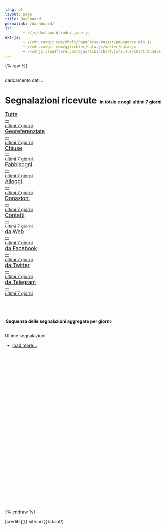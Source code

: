 ```yaml
---
lang: pt
layout: page
title: Dashboard
permalink: /dashboard/
js:
        - //js/dashboard_index_json.js
ext-js:
        - //cdn.rawgit.com/mholt/PapaParse/master/papaparse.min.js
        - //cdn.rawgit.com/gjrichter/data.js/master/data.js
        - //cdnjs.cloudflare.com/ajax/libs/Chart.js/2.4.0/Chart.bundle.min.js
---
```


{% raw %}

<meta http-equiv="X-UA-Compatible" content="IE=edge">
<meta name="viewport" content="width=device-width, initial-scale=1.0, maximum-scale=1.0">

<title>data.js | demo data TCI</title>


<!-- CSS per DASHBOARD statistica -->
<link rel="stylesheet" type="text/css" href="/css/dashboard_style.css">
<link rel="stylesheet" type="text/css" href="/css/dashboard_flat-blue.css">
<!-- ------------------------ -->


<body>

<!-- statistica main content -->

<div class="container-fluid flat-blue">
<div class="side-body padding-top">

<div id="loading"><br>caricamento dati ...</div>

<!-- sum and trend cards
-->
<h1>Segnalazioni ricevute
<span style="font-size:0.5em;margin-bottom:0.5em;margin-left:0.2em">in totale e negli ultimi 7 giorni</span></h1>

<div class="row">

<div class="col-lg-4 col-md-4 col-sm-6 col-xs-12">
<a href="">
<div class="card yellow summary-inline">
<div class="card-body">
<span style="font-size:1.2em">Tutte </span><br><i class="icon fa fa-flag fa-4x"></i>
<div class="content">
<div class="title data-dynamic" data-path="data::segnalazioni::records">--</div>
<div class="sub-title data-dynamic">ultimi&nbsp;7&nbsp;giorni</div>
</div>
<div class="clear-both"></div>
</div>
</div>
</a>
</div>

<div class="col-lg-4 col-md-4 col-sm-6 col-xs-12">
<a href="">
<div class="card blue summary-inline">
<div class="card-body">
<span style="font-size:1.2em">Georeferenziate</span><br><i class="icon fa fa-map-marker fa-4x"></i>
<div class="content">
<div class="title data-dynamic" data-path="data::segnalazioni::records[WHERE lat BETWEEN 1 AND 100]">--</div>
<div class="sub-title data-dynamic">ultimi&nbsp;7&nbsp;giorni</div>
</div>
<div class="clear-both"></div>
</div>
</div>
</a>
</div>

<div class="col-lg-4 col-md-4 col-sm-6 col-xs-12">
<a href="">
<div class="card green summary-inline">
<div class="card-body">
<span style="font-size:1.2em">Chiuse </span><br><i class="icon fa fa-check fa-4x"></i>
<div class="content">
<div class="title data-dynamic" data-path="data::segnalazioni::records[WHERE state is closed]">--</div>
<div class="sub-title data-dynamic">ultimi&nbsp;7&nbsp;giorni</div>
</div>
<div class="clear-both"></div>
</div>
</div>
</a>
</div>
</div>

<div class="row">

<div class="col-lg-4 col-md-4 col-sm-6 col-xs-12">
<a href="">
<div class="card dark summary-inline">
<div class="card-body">
<span style="font-size:1.2em">Fabbisogni </span><br><i class="icon fa fa-child fa-4x"></i>
<div class="content">
<div class="title data-dynamic" data-path="data::segnalazioni::records[WHERE labels like Fabbisogni]">--</div>
<div class="sub-title data-dynamic">ultimi&nbsp;7&nbsp;giorni</div>
</div>
<div class="clear-both"></div>
</div>
</div>
</a>
</div>

<div class="col-lg-4 col-md-4 col-sm-6 col-xs-12">
<a href="">
<div class="card dark summary-inline">
<div class="card-body">
<span style="font-size:1.2em">Alloggi </span><br><i class="icon fa fa-home fa-4x"></i>
<div class="content">
<div class="title data-dynamic" data-path="data::segnalazioni::records[WHERE labels like Alloggi]">--</div>
<div class="sub-title data-dynamic">ultimi&nbsp;7&nbsp;giorni</div>
</div>
<div class="clear-both"></div>
</div>
</div>
</a>
</div>

<div class="col-lg-4 col-md-4 col-sm-6 col-xs-12">
<a href="">
<div class="card dark summary-inline">
<div class="card-body">
<span style="font-size:1.2em">Donazioni </span><br><i class="icon fa fa-heart-o fa-4x"></i>
<div class="content">
<div class="title data-dynamic" data-path="data::segnalazioni::records[WHERE labels like Donazioni]">--</div>
<div class="sub-title data-dynamic">ultimi&nbsp;7&nbsp;giorni</div>
</div>
<div class="clear-both"></div>
</div>
</div>
</a>
</div>

<div class="col-lg-4 col-md-4 col-sm-6 col-xs-12">
<a href="">
<div class="card dark summary-inline">
<div class="card-body">
<span style="font-size:1.2em">Contatti </span><br><i class="icon fa fa-user fa-4x"></i>
<div class="content">
<div class="title data-dynamic" data-path="data::segnalazioni::records[WHERE labels like Contatti]">--</div>
<div class="sub-title data-dynamic">ultimi&nbsp;7&nbsp;giorni</div>
</div>
<div class="clear-both"></div>
</div>
</div>
</a>
</div>

</div>

<div class="row">

<div class="col-lg-4 col-md-4 col-sm-6 col-xs-12">
<a href="">
<div class="card summary-inline">
<div class="card-body">
<span style="font-size:1.2em">da Web </span><br><i class="icon fa fa-file-text-o fa-4x"></i>
<div class="content">
<div class="title data-dynamic" data-path="data::segnalazioni::records[WHERE labels like Form]">--</div>
<div class="sub-title data-dynamic">ultimi&nbsp;7&nbsp;giorni</div>
</div>
<div class="clear-both"></div>
</div>
</div>
</a>
</div>

<div class="col-lg-4 col-md-4 col-sm-6 col-xs-12">
<a href="">
<div class="card summary-inline">
<div class="card-body">
<span style="font-size:1.2em">da Facebook </span><br><i class="icon fa fa-facebook fa-4x"></i>
<div class="content">
<div class="title data-dynamic" data-path="data::segnalazioni::records[WHERE labels like Facebook]">--</div>
<div class="sub-title data-dynamic">ultimi&nbsp;7&nbsp;giorni</div>
</div>
<div class="clear-both"></div>
</div>
</div>
</a>
</div>

<div class="col-lg-4 col-md-4 col-sm-6 col-xs-12">
<a href="">
<div class="card summary-inline">
<div class="card-body">
<span style="font-size:1.2em">da Twitter </span><br><i class="icon fa fa-twitter fa-4x"></i>
<div class="content">
<div class="title data-dynamic" data-path="data::segnalazioni::records[WHERE labels like Twitter]">--</div>
<div class="sub-title data-dynamic">ultimi&nbsp;7&nbsp;giorni</div>
</div>
<div class="clear-both"></div>
</div>
</div>
</a>
</div>

<div class="col-lg-4 col-md-4 col-sm-6 col-xs-12">
<a href="">
<div class="card summary-inline">
<div class="card-body">
<span style="font-size:1.2em">da Telegram </span><br><i class="icon fa fa-paper-plane-o fa-4x"></i>
<div class="content">
<div class="title data-dynamic" data-path="data::segnalazioni::records[WHERE labels like Telegram]">--</div>
<div class="sub-title data-dynamic">ultimi&nbsp;7&nbsp;giorni</div>
</div>
<div class="clear-both"></div>
</div>
</div>
</a>
</div>



</div>

<!-- day by day curves
-->

<h1 id="curves"><br>
<span style="font-size:0.5em;margin-bottom:0.5em;margin-left:0.2em">Sequenza delle segnalazioni aggregate per giorno</span></h1>


<div class="row">
<div class="col-lg-12 col-md-12 col-sm-12">
<div class="card">
<div class="card">
<canvas id="jumbotron-bar-chart" class="chart"></canvas>
</div>
<div class="card-body half-padding">
<h4 class="float-left no-margin font-weight-300"></h4>
<h2 class="float-right no-margin font-weight-300"></h2>
<div class="clear-both"></div>
</div>
</div>
</div>
</div>

<div class="row  no-margin-bottom">
<!--
<div class="col-md-6 col-xs-12">
<div id="eventi" class="card red">
<div class="card-header">
<div class="card-title pull-left">
<span class="title" ><i class="fa fa-calendar-check-o"></i> Segnalazioni georeferenziati</span>
</div>
<div class="card-title pull-right" style="margin:0.8em;">
<span class="title" ><a href="http://projects.ixmaps.com.s3-website-eu-west-1.amazonaws.com/terremoto_new/maptune/maptune_embed.html" target="_blank"><i class="fa fa-external-link" style="color:white"></i></a></span>
</div>
<div class="clear-both"></div>
</div>
<div class="card-body no-padding">
<iframe src="http://projects.ixmaps.com.s3-website-eu-west-1.amazonaws.com/terremoto_new/maptune/maptune_embed.html" height="550px" width="100%" frameborder="0" style="margin-bottom:-1.1em"></iframe>
</div>
</div>
</div>
-->
<div class="col-lg-12 col-md-12 col-xs-12">
<div class="card card-success">
<div class="card-header">
<div class="card-title">
<div class="title"><i class="fa fa-comments-o"></i> Ultime segnalazioni</div>
</div>
<div class="clear-both"></div>
</div>
<div class="card-body no-padding" style="height:550px;overflow:auto" >
<ul class="message-list" >
<a href="" id="message-load-more">
<li class="text-center load-more">
<i class="fa fa-refresh"></i> load more...
</li>
</a>
</ul>
</div>
</div>
</div>
</div>

</div>
</div>

</body>
{% endraw %}

[credits]({{ site.url }}/about/)
